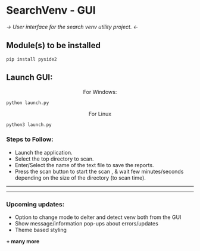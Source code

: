 # SearchVenv - **GUI**

_-> User interface for the search venv utility project. <-_

## Module(s) to be installed

`pip install pyside2`

## Launch GUI:

<p align="center">For Windows:</p>

`python launch.py`

<p align="center">For Linux</p>

`python3 launch.py`


### Steps to Follow:
- Launch the application.
- Select the top directory to scan.
- Enter/Select the name of the text file to save the reports.
- Press the scan button to start the scan , & wait few minutes/seconds depending on the size of the directory (to scan time).

<hr>
<hr>

### **Upcoming updates:**
- Option to change mode to delter and detect venv both from the GUI
- Show message/information pop-ups about errors/updates
- Theme based styling

**\+ many more**

